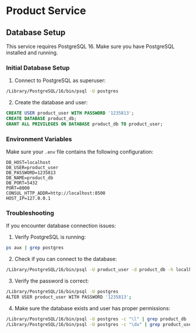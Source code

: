 # Product Service

## Database Setup

This service requires PostgreSQL 16. Make sure you have PostgreSQL installed and running.

### Initial Database Setup

1. Connect to PostgreSQL as superuser:
```bash
/Library/PostgreSQL/16/bin/psql -U postgres
```

2. Create the database and user:
```sql
CREATE USER product_user WITH PASSWORD '1235813';
CREATE DATABASE product_db;
GRANT ALL PRIVILEGES ON DATABASE product_db TO product_user;
```

### Environment Variables

Make sure your `.env` file contains the following configuration:
```
DB_HOST=localhost
DB_USER=product_user
DB_PASSWORD=1235813
DB_NAME=product_db
DB_PORT=5432
PORT=8000
CONSUL_HTTP_ADDR=http://localhost:8500
HOST_IP=127.0.0.1
```

### Troubleshooting

If you encounter database connection issues:

1. Verify PostgreSQL is running:
```bash
ps aux | grep postgres
```

2. Check if you can connect to the database:
```bash
/Library/PostgreSQL/16/bin/psql -U product_user -d product_db -h localhost
```

3. Verify the password is correct:
```bash
/Library/PostgreSQL/16/bin/psql -U postgres
ALTER USER product_user WITH PASSWORD '1235813';
```

4. Make sure the database exists and user has proper permissions:
```bash
/Library/PostgreSQL/16/bin/psql -U postgres -c "\l" | grep product_db
/Library/PostgreSQL/16/bin/psql -U postgres -c "\du" | grep product_user
``` 